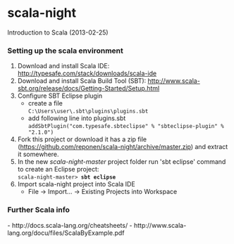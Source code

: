 scala-night
===========
Introduction to Scala (2013-02-25)

<h3>Setting up the scala environment</h3>

1. Download and install Scala IDE: http://typesafe.com/stack/downloads/scala-ide
2. Download and install Scala Build Tool (SBT): http://www.scala-sbt.org/release/docs/Getting-Started/Setup.html
3. Configure SBT Eclipse plugin
   - create a file<br>
   <code>C:\Users\user\\.sbt\plugins\plugins.sbt</code>
   - add following line into plugins.sbt<br>
   <code>addSbtPlugin("com.typesafe.sbteclipse" % "sbteclipse-plugin" % "2.1.0")</code>
4. Fork this project or download it has a zip file
   (https://github.com/reponen/scala-night/archive/master.zip) and extract it somewhere.
5. In the new <i>scala-night-master</i> project folder run 'sbt eclipse' command to create an Eclipse project:<br>
   <code>scala-night-master> <b>sbt eclipse</b></code>
6. Import scala-night project into Scala IDE
   - File -> Import... -> Existing Projects into Workspace

<h3>Further Scala info</h3>
- http://docs.scala-lang.org/cheatsheets/
- http://www.scala-lang.org/docu/files/ScalaByExample.pdf
